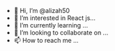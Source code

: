- 👋 Hi, I’m @alizah50
- 👀 I’m interested in React js...
- 🌱 I’m currently learning ...
- 💞️ I’m looking to collaborate on ...
- 📫 How to reach me ...

<!---
alizah50/alizah50 is a ✨ special ✨ repository because its `README.md` (this file) appears on your GitHub profile.
You can click the Preview link to take a look at your changes.
--->
